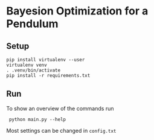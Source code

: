 # Bayesion Optimization for a Pendulum
## Setup
```
pip install virtualenv --user
virtualenv venv
. .venv/bin/activate
pip install -r requirements.txt
```

## Run
To show an overview of the commands run

```
 python main.py --help
```
Most settings can be changed in `config.txt`
